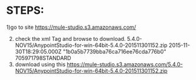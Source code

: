 STEPS:
======
1)go to site  https://mule-studio.s3.amazonaws.com/

2) check the xml <Key> Tag and browse to download.
<Contents><Key>5.4.0-NOV15/AnypointStudio-for-win-64bit-5.4.0-201511301152.zip</Key>
<LastModified>2015-11-30T18:29:05.000Z</LastModified>
<ETag>"1b0a5b7739bba76ca716ee76cda776b0"</ETag>
<Size>705971798</Size><StorageClass>STANDARD</StorageClass></Contents>
3) download using this https://mule-studio.s3.amazonaws.com/5.4.0-NOV15/AnypointStudio-for-win-64bit-5.4.0-201511301152.zip
